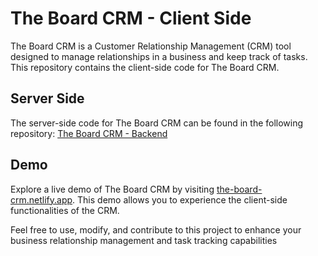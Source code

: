 # The Board CRM - Client Side

The Board CRM is a Customer Relationship Management (CRM) tool designed to manage relationships in a business and keep track of tasks. This repository contains the client-side code for The Board CRM.

## Server Side

The server-side code for The Board CRM can be found in the following repository: [The Board CRM - Backend](https://github.com/the-board-crm/the-board-backend)

## Demo

Explore a live demo of The Board CRM by visiting [the-board-crm.netlify.app](https://the-board-crm.netlify.app/). This demo allows you to experience the client-side functionalities of the CRM.

Feel free to use, modify, and contribute to this project to enhance your business relationship management and task tracking capabilities 
